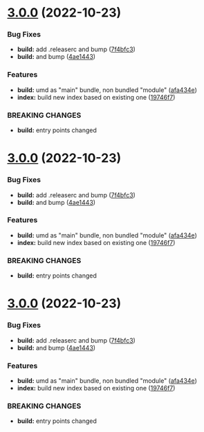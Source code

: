 # [3.0.0](https://github.com/ntix/indexing/compare/v2.0.0...v3.0.0) (2022-10-23)


### Bug Fixes

* **build:** add .releaserc and bump ([7f4bfc3](https://github.com/ntix/indexing/commit/7f4bfc317c3b508a38bd5a3c7d3dc6ad4dc54465))
* **build:** and bump ([4ae1443](https://github.com/ntix/indexing/commit/4ae14432dbfe68a6437545afa8d062d0b57f77b1))


### Features

* **build:** umd as "main" bundle, non bundled "module" ([afa434e](https://github.com/ntix/indexing/commit/afa434e65ff04a3782e9c33d4829c7eee96d0356))
* **index:** build new index based on existing one ([19746f7](https://github.com/ntix/indexing/commit/19746f7c81a9c7875b9e2c11a2e97b2c7f273da0))


### BREAKING CHANGES

* **build:** entry points changed

# [3.0.0](https://github.com/ntix/indexing/compare/v2.0.0...v3.0.0) (2022-10-23)


### Bug Fixes

* **build:** add .releaserc and bump ([7f4bfc3](https://github.com/ntix/indexing/commit/7f4bfc317c3b508a38bd5a3c7d3dc6ad4dc54465))
* **build:** and bump ([4ae1443](https://github.com/ntix/indexing/commit/4ae14432dbfe68a6437545afa8d062d0b57f77b1))


### Features

* **build:** umd as "main" bundle, non bundled "module" ([afa434e](https://github.com/ntix/indexing/commit/afa434e65ff04a3782e9c33d4829c7eee96d0356))
* **index:** build new index based on existing one ([19746f7](https://github.com/ntix/indexing/commit/19746f7c81a9c7875b9e2c11a2e97b2c7f273da0))


### BREAKING CHANGES

* **build:** entry points changed

# [3.0.0](https://github.com/ntix/indexing/compare/v2.0.0...v3.0.0) (2022-10-23)


### Bug Fixes

* **build:** add .releaserc and bump ([7f4bfc3](https://github.com/ntix/indexing/commit/7f4bfc317c3b508a38bd5a3c7d3dc6ad4dc54465))
* **build:** and bump ([4ae1443](https://github.com/ntix/indexing/commit/4ae14432dbfe68a6437545afa8d062d0b57f77b1))


### Features

* **build:** umd as "main" bundle, non bundled "module" ([afa434e](https://github.com/ntix/indexing/commit/afa434e65ff04a3782e9c33d4829c7eee96d0356))
* **index:** build new index based on existing one ([19746f7](https://github.com/ntix/indexing/commit/19746f7c81a9c7875b9e2c11a2e97b2c7f273da0))


### BREAKING CHANGES

* **build:** entry points changed
